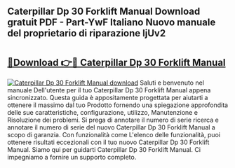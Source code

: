 ## Caterpillar Dp 30 Forklift Manual Download gratuit PDF - Part-YwF Italiano Nuovo manuale del proprietario di riparazione ljUv2

# <h2><a href="http://dfg1lmh.blite.top/?on=Caterpillar+Dp+30+Forklift+Manual">🔗Download 👉🔴 Caterpillar Dp 30 Forklift Manual</a></h2>

[![Caterpillar Dp 30 Forklift Manual download](https://i.imgur.com/lujVjoI.png)](http://dfg1lmh.blite.top/?on=Caterpillar+Dp+30+Forklift+Manual)
Saluti e benvenuto nel manuale Dell'utente per il tuo Caterpillar Dp 30 Forklift Manual appena sincronizzato. Questa guida è appositamente progettata per aiutarti a ottenere il massimo dal tuo Prodotto fornendo una spiegazione approfondita delle sue caratteristiche, configurazione, utilizzo, Manutenzione e Risoluzione dei problemi. Si prega di annotare il numero di serie ricerca e annotare il numero di serie del nuovo Caterpillar Dp 30 Forklift Manual a scopo di garanzia. Con funzionalità come L'elenco delle funzionalità, puoi ottenere risultati eccezionali con il tuo nuovo Caterpillar Dp 30 Forklift Manual. Siamo qui per guidarti Caterpillar Dp 30 Forklift Manual. Ci impegniamo a fornire un supporto completo.
